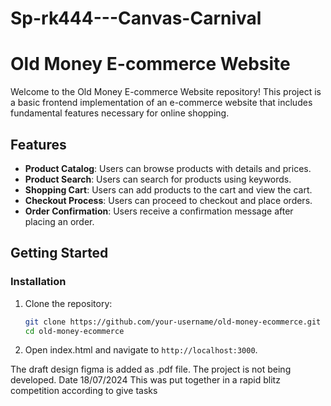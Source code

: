 ﻿# Sp-rk444---Canvas-Carnival
# Old Money E-commerce Website

Welcome to the Old Money E-commerce Website repository! This project is a basic frontend implementation of an e-commerce website that includes fundamental features necessary for online shopping.

## Features

- **Product Catalog**: Users can browse products with details and prices.
- **Product Search**: Users can search for products using keywords.
- **Shopping Cart**: Users can add products to the cart and view the cart.
- **Checkout Process**: Users can proceed to checkout and place orders.
- **Order Confirmation**: Users receive a confirmation message after placing an order.

## Getting Started

### Installation

1. Clone the repository:
    ```sh
    git clone https://github.com/your-username/old-money-ecommerce.git
    cd old-money-ecommerce
    ```

2. Open index.html and navigate to `http://localhost:3000`.
<!-- ## Screenshots

![Screenshot of Old Money E-commerce Website](images/screenshot(296).png)
![Screenshot of Old Money E-commerce Website](images/screenshot(297).png)
![Screenshot of Old Money E-commerce Website](images/screenshot(298).png) -->




The draft design figma is added as .pdf file. The project is not being developed. Date 18/07/2024
This was put together in a rapid blitz competition according to give tasks

